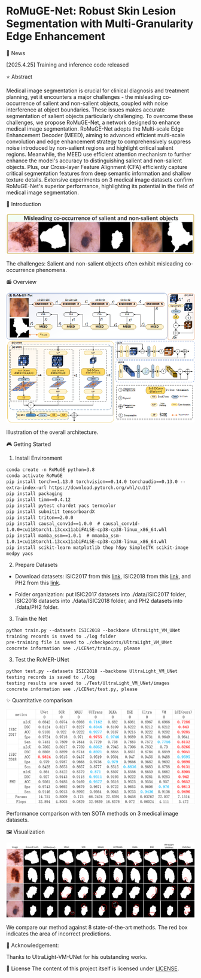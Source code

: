 # RoMuGE-Net: Robust Skin Lesion Segmentation with Multi-Granularity Edge Enhancement

🎈 News

[2025.4.25] Training and inference code released

⭐ Abstract

Medical image segmentation is crucial for clinical diagnosis and treatment planning, yet it encounters a major challenges - the misleading co-occurrence of salient and non-salient objects, coupled with noise interference at object boundaries. These issues makes accurate segmentation of salient objects particularly challenging. To overcome these challenges, we propose RoMuGE-Net, a network designed to enhance medical image segmentation. RoMuGE-Net adopts the Multi-scale Edge Enhancement Decoder (MEED), aiming to advanced efficient multi-scale convolution and edge enhancement strategy to comprehensively suppress noise introduced by non-salient regions and highlight critical salient regions. Meanwhile, the MEED use efficient attention mechanism to further enhance the model's accuracy to distinguishing salient and non-salient objects. Plus, our Cross-layer Feature Alignment (CFA) efficiently capture critical segmentation features from deep semantic information and shallow texture details. Extensive experiments on 3 medical image datasets confirm RoMuGE-Net's superior performance, highlighting its potential in the field of medical image segmentation.

🚀 Introduction

<div align="center">
<img src="Figs/cha.png" />
</div>

The challenges: Salient and non-salient objects often exhibit misleading co-occurrence phenomena.

📻 Overview

<div align="center">
<img src="Figs/network.png" />
</div>

Illustration of the overall architecture.

🎮 Getting Started

1. Install Environment

```
conda create -n RoMuGE python=3.8
conda activate RoMuGE
pip install torch==1.13.0 torchvision==0.14.0 torchaudio==0.13.0 --extra-index-url https://download.pytorch.org/whl/cu117
pip install packaging
pip install timm==0.4.12
pip install pytest chardet yacs termcolor
pip install submitit tensorboardX
pip install triton==2.0.0
pip install causal_conv1d==1.0.0  # causal_conv1d-1.0.0+cu118torch1.13cxx11abiFALSE-cp38-cp38-linux_x86_64.whl
pip install mamba_ssm==1.0.1  # mmamba_ssm-1.0.1+cu118torch1.13cxx11abiFALSE-cp38-cp38-linux_x86_64.whl
pip install scikit-learn matplotlib thop h5py SimpleITK scikit-image medpy yacs
```

2. Prepare Datasets

- Download datasets: ISIC2017 from this [link](https://challenge.isic-archive.com/data/#2017), ISIC2018 from this [link](https://challenge.isic-archive.com/data/#2018), and PH2 from this [link](https://www.dropbox.com/scl/fi/epzcoqeyr1v9qlv/PH2Dataset.rar?rlkey=6mt2jlvwfkditkyg12xdei6ux&e=1).

- Folder organization: put ISIC2017 datasets into ./data/ISIC2017 folder, ISIC2018 datasets into ./data/ISIC2018 folder, and PH2 datasets into ./data/PH2 folder.
  
3. Train the Net

```
python train.py --datasets ISIC2018 --backbone UltraLight_VM_UNet
training records is saved to ./log folder
pre-training file is saved to ./checkpoints/UltraLight_VM_UNet
concrete information see ./LCENet/train.py, please
```

3. Test the RoMER-UNet

```
python test.py --datasets ISIC2018 --backbone UltraLight_VM_UNet
testing records is saved to ./log
testing results are saved to ./Test/UltraLight_VM_UNet/images
concrete information see ./LCENet/test.py, please
```
  
✨ Quantitative comparison

<div align="center">
<img src="Figs/comparative_table.png" />
</div>

Performance comparison with ten SOTA methods on 3 medical image datasets.

🖼️ Visualization

<div align="center">
<img src="Figs/comparative.png" />
</div>

We compare our method against 8 state-of-the-art methods. The red box indicates the area of incorrect predictions.

📆 Acknowledgement:

Thanks to UltraLight-VM-UNet for his outstanding works.

🎫 License
The content of this project itself is licensed under [LICENSE](https://github.com/Submission2025/RoMuGE-Net?tab=Apache-2.0-1-ov-file).
